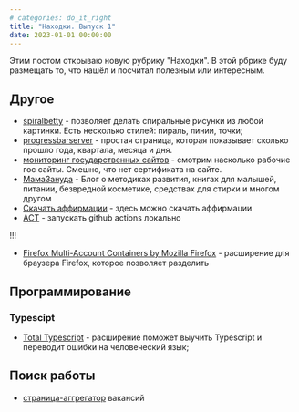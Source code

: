 ```yaml
---
# categories: do_it_right
title: "Находки. Выпуск 1"
date: 2023-01-01 00:00:00
---
```


Этим постом открываю новую рубрику "Находки". В этой рбрике буду размещать то, что нашёл и посчитал полезным или интересным.

## Другое

* [spiralbetty](https://spiralbetty.com/) - позволяет делать спиральные рисунки из любой картинки. Есть несколько стилей: пираль, линии, точки;
* [progressbarserver](http://progressbarserver.appspot.com/) - простая страница, которая показывает сколько прошло года, квартала, месяца и дня.
* [мониторинг государственных сайтов](https://gosmonitor.ru/) - смотрим насколько рабочие гос сайты. Смешно, что нет сертификата на сайте.
* [МамаЗануда](https://mamazanuda.ru/) - Блог о методиках развития, книгах для малышей, питании, безвредной косметике, средствах для стирки и многом другом
* [Скачать аффирмации](https://allmp3.su/music/%D0%B0%D1%84%D1%84%D0%B8%D1%80%D0%BC%D0%B0%D1%86%D0%B8%D1%8F) - здесь можно скачать аффирмации
* [ACT](https://github.com/nektos/act) - запускать github actions локально

!!!
* [Firefox Multi-Account Containers
by Mozilla Firefox](https://addons.mozilla.org/en-US/firefox/addon/multi-account-containers/) - расширение для браузера Firefox, которое позволяет разделить 

## Программирование

### Typescipt

* [Total Typescript](https://marketplace.visualstudio.com/items?itemName=mattpocock.ts-error-translator) - расширение поможет выучить Typescript и переводит ошибки на человеческий язык;

## Поиск работы

* [страница-аггрегатор](https://abaz.notion.site/abaz/ac84b05da2dd410f815ab844333cd287) вакансий